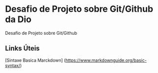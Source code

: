 # Desafio de Projeto sobre Git/Github da Dio
Desafio de Projeto sobre Git/Github
## Links Úteis 
[Sintaxe Basica Marckdown] (https://www.markdownguide.org/basic-syntax/)
